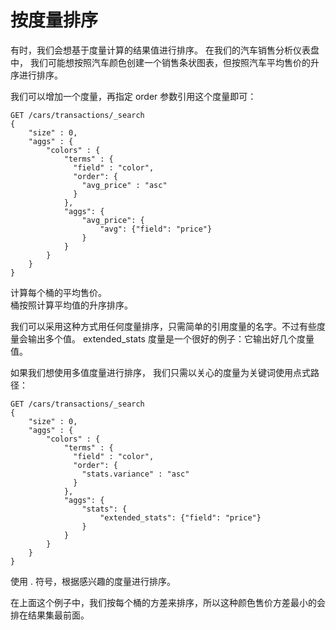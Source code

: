 # 按度量排序  
有时，我们会想基于度量计算的结果值进行排序。 在我们的汽车销售分析仪表盘中，
我们可能想按照汽车颜色创建一个销售条状图表，但按照汽车平均售价的升序进行排序。   

我们可以增加一个度量，再指定 order 参数引用这个度量即可：    
```
GET /cars/transactions/_search
{
    "size" : 0,
    "aggs" : {
        "colors" : {
            "terms" : {
              "field" : "color",
              "order": {
                "avg_price" : "asc" 
              }
            },
            "aggs": {
                "avg_price": {
                    "avg": {"field": "price"} 
                }
            }
        }
    }
}
```    
计算每个桶的平均售价。     
桶按照计算平均值的升序排序。   

我们可以采用这种方式用任何度量排序，只需简单的引用度量的名字。不过有些度量会输出多个值。 
extended_stats 度量是一个很好的例子：它输出好几个度量值。   

如果我们想使用多值度量进行排序， 我们只需以关心的度量为关键词使用点式路径：    
```
GET /cars/transactions/_search
{
    "size" : 0,
    "aggs" : {
        "colors" : {
            "terms" : {
              "field" : "color",
              "order": {
                "stats.variance" : "asc" 
              }
            },
            "aggs": {
                "stats": {
                    "extended_stats": {"field": "price"}
                }
            }
        }
    }
}
```   
使用 . 符号，根据感兴趣的度量进行排序。     

在上面这个例子中，我们按每个桶的方差来排序，所以这种颜色售价方差最小的会排在结果集最前面。    